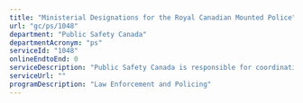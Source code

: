 ```yaml
---
title: "Ministerial Designations for the Royal Canadian Mounted Police"
url: "gc/ps/1048"
department: "Public Safety Canada"
departmentAcronym: "ps"
serviceId: "1048"
onlineEndtoEnd: 0
serviceDescription: "Public Safety Canada is responsible for coordinating Ministerial designations under section 14 of the Royal Canadian Mounted Police Regulations, 2014, to establish a duty for the Royal Canadian Mounted Police to carry out specific activities."
serviceUrl: ""
programDescription: "Law Enforcement and Policing"
---
```


